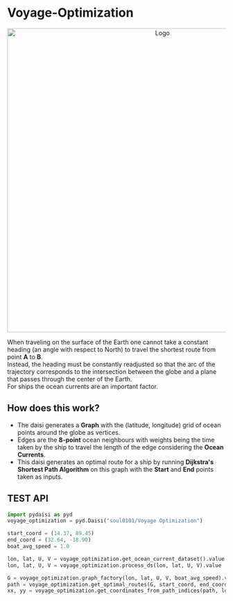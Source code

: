 # Voyage-Optimization
<p align="center">
    <img src="https://user-images.githubusercontent.com/53980340/192162286-6806f674-22be-4d96-bb61-4ababaa5b875.png" alt="Logo" width="700">        
</p>

When traveling on the surface of the Earth one cannot take a constant heading (an angle with respect to North) to travel the shortest route from point __A__ to __B__. <br>
Instead, the heading must be constantly readjusted so that the arc of the trajectory corresponds to the intersection between the globe and a plane that passes through the center of the Earth. <br>
For ships the ocean currents are an important factor.<br>

## How does this work?
- The daisi generates a __Graph__ with the (latitude, longitude) grid of ocean points around the globe as vertices.
- Edges are the __8-point__ ocean neighbours with weights being the time taken by the ship to travel the length of the edge considering the __Ocean Currents__. 
- This daisi generates an optimal route for a ship by running __Dijkstra's Shortest Path Algorithm__ on this graph with the __Start__ and __End__ points taken as inputs.
## TEST API
``` python
import pydaisi as pyd
voyage_optimization = pyd.Daisi("soul0101/Voyage Optimization")

start_coord = (14.37, 89.45)
end_coord = (32.64, -18.90)
boat_avg_speed = 1.0

lon, lat, U, V = voyage_optimization.get_ocean_current_dataset().value
lon, lat, U, V = voyage_optimization.process_ds(lon, lat, U, V).value

G = voyage_optimization.graph_factory(lon, lat, U, V, boat_avg_speed).value
path = voyage_optimization.get_optimal_routes(G, start_coord, end_coord, lon, lat).value
xx, yy = voyage_optimization.get_coordinates_from_path_indices(path, lon, lat).value
```
